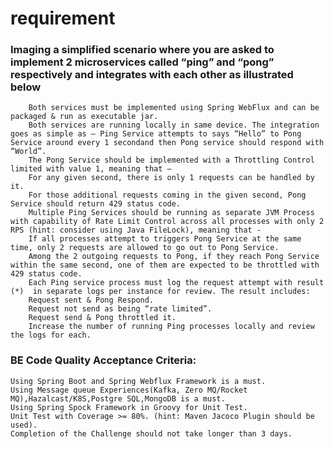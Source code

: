 # **requirement**

###    Imaging a simplified scenario where you are asked to implement 2 microservices called “ping” and “pong” respectively and integrates with each other as illustrated below

        Both services must be implemented using Spring WebFlux and can be packaged & run as executable jar.
        Both services are running locally in same device. The integration goes as simple as – Ping Service attempts to says “Hello” to Pong Service around every 1 secondand then Pong service should respond with “World”.
        The Pong Service should be implemented with a Throttling Control limited with value 1, meaning that – 
        For any given second, there is only 1 requests can be handled by it.
        For those additional requests coming in the given second, Pong Service should return 429 status code.
        Multiple Ping Services should be running as separate JVM Process with capability of Rate Limit Control across all processes with only 2 RPS (hint: consider using Java FileLock), meaning that - 
        If all processes attempt to triggers Pong Service at the same time, only 2 requests are allowed to go out to Pong Service.
        Among the 2 outgoing requests to Pong, if they reach Pong Service within the same second, one of them are expected to be throttled with 429 status code.
        Each Ping service process must log the request attempt with result (*)  in separate logs per instance for review. The result includes:
        Request sent & Pong Respond.
        Request not send as being “rate limited”.
        Request send & Pong throttled it.
        Increase the number of running Ping processes locally and review the logs for each.
     

###   BE Code Quality Acceptance Criteria:

    Using Spring Boot and Spring Webflux Framework is a must.
    Using Message queue Experiences(Kafka, Zero MQ/Rocket MQ),Hazalcast/K8S,Postgre SQL,MongoDB is a must.
    Using Spring Spock Framework in Groovy for Unit Test.
    Unit Test with Coverage >= 80%. (hint: Maven Jacoco Plugin should be used).
    Completion of the Challenge should not take longer than 3 days.
